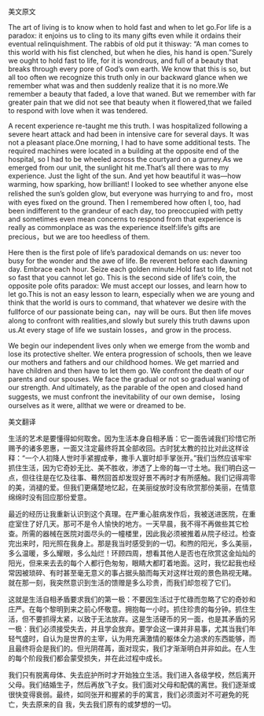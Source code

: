 美文原文

The art of living is to know when to hold fast and when to let go.For life is a paradox: it enjoins us to cling to its many gifts even while it ordains their eventual relinquishment. The rabbis of old put it thisway: “A man comes to this world with his fist clenched, but when he dies, his hand is open.”Surely we ought to hold fast to life, for it is wondrous, and full of a beauty that breaks through every pore of God’s own earth. We know that this is so, but all too often we recognize this truth only in our backward glance when we remember what was and then suddenly realize that it is no more.We remember a beauty that faded, a love that waned. But we remember with far greater pain that we did not see that beauty when it flowered,that we failed to respond with love when it was tendered.

A recent experience re-taught me this truth. I was hospitalized following a severe heart attack and had been in intensive care for several days. It was not a pleasant place.One morning, I had to have some additional tests. The required machines were located in a building at the opposite end of the hospital, so I had to be wheeled across the courtyard on a gurney.As we emerged from our unit, the sunlight hit me.That’s all there was to my experience. Just the light of the sun. And yet how beautiful it was—how warming, how sparking, how brilliant! I looked to see whether anyone else relished the sun’s golden glow, but everyone was hurrying to and fro，most with eyes fixed on the ground. Then I remembered how often I, too, had been indifferent to the grandeur of each day, too preoccupied with petty and sometimes even mean concerns to respond from that experience is really as commonplace as was the experience itself:life’s gifts are precious，but we are too heedless of them.

Here then is the first pole of life’s paradoxical demands on us: never too busy for the wonder and the awe of life. Be reverent before each dawning day. Embrace each hour. Seize each golden minute.Hold fast to life, but not so fast that you cannot let go. This is the second side of life’s coin, the opposite pole ofits paradox: We must accept our losses, and learn how to let go.This is not an easy lesson to learn, especially when we are young and think that the world is ours to command, that whatever we desire with the fullforce of our passionate being can，nay will be ours. But then life moves along to confront with realities,and slowly but surely this truth dawns upon us.At every stage of life we sustain losses，and grow in the process.

We begin our independent lives only when we emerge from the womb and lose its protective shelter. We entera progression of schools, then we leave our mothers and fathers and our childhood homes. We get married and have children and then have to let them go. We confront the death of our parents and our spouses. We face the gradual or not so gradual waning of our strength. And ultimately, as the parable of the open and closed hand suggests, we must confront the inevitability of our own demise， losing ourselves as it were, allthat we were or dreamed to be.

美文翻译

生活的艺术是要懂得如何取舍。因为生活本身自相矛盾：它一面告诫我们珍惜它所赐予的诸多恩惠，一面又注定最终将其全部收回。古时犹太教的拉比对此这样诠释：“一个人初降人世时手紧握成拳，撒手人寰时却手掌张开。”我们当然应该牢牢抓住生活，因为它奇妙无比、美不胜收，渗透了上帝的每一寸土地。我们明白这一点，但往往是在忆及往事、蓦然回首却发现好景不再时才有所感触。我们记得凋零的美，消褪的爱。但我们更痛楚地忆起，在美丽绽放时没有欣赏那份美丽，在情意绵绵时没有回应那份爱意。

最近的经历让我重新认识到这个真理。在严重心脏病发作后，我被送进医院，在重症室住了好几天。那可不是令人愉快的地方。一天早晨，我不得不再做些其它检查。所需的器械在医院对面尽头的一幢楼里，因此我必须被推着从院子经过。检查完出来时，阳光照在我身上。那是我当时感受到的一切。和煦的阳光，多么美丽，多么温暖，多么耀眼，多么灿烂！环顾四周，想看其他人是否也在欣赏这金灿灿的阳光，但来来去去的每个人都行色匆匆，眼睛大都盯着地面。这时，我忆起我也经常因被琐碎、有时甚至毫无意义的事占据头脑而每天对这样壮观的景色熟视无睹。就在那一刻，我突然意识到生活的馈赠是多么珍贵，而我们却忽视了它们。

这就是生活自相矛盾要求我们的第一极：不要因生活过于忙碌而忽略了它的奇妙和庄严。在每个黎明到来之前心怀敬意。拥抱每一小时。抓住珍贵的每分钟。抓住生活，但不要抓得太紧，以致于无法放弃。这是生活硬币的另一面，也是其矛盾的另一极：我们必须接受失去，并且学会放弃。要学会这一课并非易事，尤其当我们年轻气盛时，自认为是世界的主宰，认为用充满激情的躯体全力追求的东西能够，而且最终将会是我们的。但光阴荏苒，面对现实，我们才渐渐明白并非如此。在人生的每个阶段我们都会蒙受损失，并在此过程中成长。

我们只有脱离母体、失去庇护所时才开始独立生活。我们进入各级学校，然后离开父母。我们结婚生子，然后再放飞子女。我们面对父母和配偶的离世。我们逐渐或很快变得衰弱。最终，如同张开和握紧的手的寓言，我们必须面对不可避免的死亡，失去原来的自 我，失去我们原有的或梦想的一切。 

